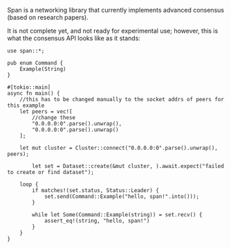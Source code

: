 Span is a networking library that currently implements advanced consensus (based on research papers).

It is not complete yet, and not ready for experimental use; however, this is what the consensus API looks like as it stands:

```
use span::*;

pub enum Command {
	Example(String)
}

#[tokio::main]
async fn main() {
	//this has to be changed manually to the socket addrs of peers for this example
	let peers = vec![
		//change these
		"0.0.0.0:0".parse().unwrap(),
		"0.0.0.0:0".parse().unwrap()
	];

   	let mut cluster = Cluster::connect("0.0.0.0:0".parse().unwrap(), peers);

    	let set = Dataset::create(&mut cluster, ).await.expect("failed to create or find dataset");

	loop {
		if matches!(set.status, Status::Leader) {
			set.send(Command::Example("hello, span!".into()));
		}

		while let Some(Command::Example(string)) = set.recv() {
			assert_eq!(string, "hello, span!")
		}
	}
}
```
